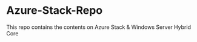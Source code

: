 # Azure-Stack-Repo
This repo contains the contents on Azure Stack &amp; Windows Server Hybrid Core 
